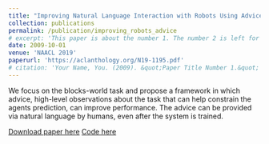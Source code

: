 ```yaml
---
title: "Improving Natural Language Interaction with Robots Using Advice"
collection: publications
permalink: /publication/improving_robots_advice
# excerpt: 'This paper is about the number 1. The number 2 is left for future work.'
date: 2009-10-01
venue: 'NAACL 2019'
paperurl: 'https://aclanthology.org/N19-1195.pdf'
# citation: 'Your Name, You. (2009). &quot;Paper Title Number 1.&quot; <i>Journal 1</i>. 1(1).'
---
```

We focus on the blocks-world task and propose a framework in which advice, high-level observations about the task that can help constrain the agents prediction, can improve performance. The advice can be provided via natural language by humans, even after the system is trained.

[Download paper here](https://aclanthology.org/N19-1195.pdf)
[Code here](https://github.com/hockeybro12/Improving-NaturalLanguageInteractionWithRobots-Advice)
